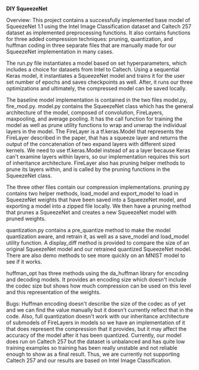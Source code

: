 **DIY SqueezeNet**

Overview:
This project contains a successfully implemented base model of SqueezeNet 1.1 
using the Intel Image Classification dataset and Caltech 257 dataset as 
implemented preprocessing functions. It also contains functions for three 
added compression techniques: pruning, quantization, and huffman coding in 
three separate files that are manually made for our SqueezeNet implementation 
in many cases.

The run.py file instantiates a model based on set hyperparameters, which 
includes a choice for datasets from Intel to Caltech. Using a sequential
Keras model, it instantiates a SqueezeNet model and trains it for the user 
set number of epochs and saves checkpoints as well. After, it runs our three 
optimizations and ultimately, the compressed model can be saved locally.

The baseline model implementation is contained in the two files model.py, 
fire_mod.py. model.py contains the SqueezeNet class which has the general 
architecture of the model, composed of convolution, FireLayers, maxpooling,
and average pooling. It has the call function for training the model as well as
prune utility functions to wrap and unwrap the individual layers in the model.
The FireLayer is a tf.keras.Model that represents the FireLayer described in 
the paper, that has a squeeze layer and returns the output of the concatenation
of two expand layers with different sized kernels. We need to use tf.keras.Model
instead of as a layer because Keras can't examine layers within layers, so 
our implementation requires this sort of inheritance architecture. FireLayer 
also has pruning helper methods to prune its layers within, and is called by
the pruning functions in the SqueezeNet class.

The three other files contain our compression implementations. pruning.py 
contains two helper methods, load_model and export_model to load in SqueezeNet
weights that have been saved into a SqueezeNet model, and exporting a model into
a zipped file locally. We then have a pruning method that prunes a SqueezeNet 
and creates a new SqueezeNet model with pruned weights.

quantization.py contains a pre_quantize method to make the model quantization 
aware, and retrain it, as well as a save_model and load_model utility function.
A display_diff method is provided to compare the size of an original SqueezeNet
model and our retrained quantized SqueezeNet model. There are also demo methods
to see more quickly on an MNIST model to see if it works.

huffman_opt has three methods using the da_huffman library for encoding and
decoding models. It provides an encoding size which doesn't include the codec 
size but shows how much compression can be used on this level and
this representation of the weights.

Bugs:
Huffman encoding doesn't describe the size of the codec as of yet and we can 
find the value manually but it doesn't currently reflect that in the code.
Also, full quantization doesn't work with our inheritance architecture of submodels
of FireLayers in models so we have an implementation of it that does represent 
the compression that it provides, but it may affect the accuracy of the model
after it has been quantized. Currently, our model does run on Caltech 257 but 
the dataset is unbalanced and has quite low training examples so training has been 
really unstable and not reliable enough to show as a final result. Thus, we are 
currently not supporting Caltech 257 and our results are based on Intel Image 
Classification.
